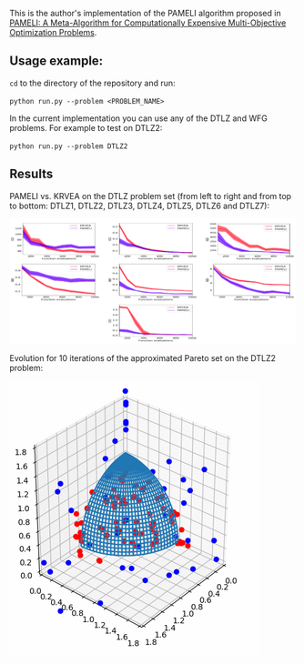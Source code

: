 This is the author's implementation of the PAMELI algorithm proposed in [PAMELI: A Meta-Algorithm for Computationally Expensive Multi-Objective Optimization Problems](https://arxiv.org/abs/1707.06600).

## Usage example:

`cd` to the directory of the repository and run:

`python run.py --problem <PROBLEM_NAME>`

In the current implementation you can use any of the DTLZ and WFG problems. For example to test on DTLZ2:

`python run.py --problem DTLZ2`

## Results
PAMELI vs. KRVEA on the DTLZ problem set (from left to right and from top to bottom: DTLZ1, DTLZ2, DTLZ3, DTLZ4, DTLZ5, DTLZ6 and DTLZ7): 

![](PAMELIvsKRVEA.png)

Evolution for 10 iterations of the approximated Pareto set on the DTLZ2 problem:

![](dtlz2.gif)
